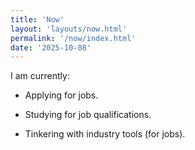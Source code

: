 ```yaml
---
title: 'Now'
layout: 'layouts/now.html'
permalink: '/now/index.html'
date: '2025-10-08'
---
```


I am currently:

- Applying for jobs.

- Studying for job qualifications.

- Tinkering with industry tools (for jobs).

